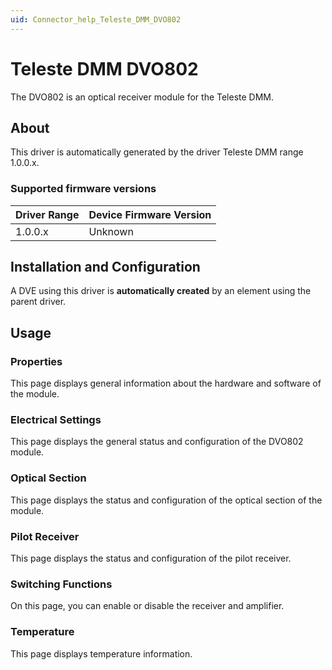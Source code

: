 ```yaml
---
uid: Connector_help_Teleste_DMM_DVO802
---
```


# Teleste DMM DVO802

The DVO802 is an optical receiver module for the Teleste DMM.

## About

This driver is automatically generated by the driver Teleste DMM range 1.0.0.x.

### Supported firmware versions

| **Driver Range** | **Device Firmware Version** |
|------------------|-----------------------------|
| 1.0.0.x          | Unknown                     |

## Installation and Configuration

A DVE using this driver is **automatically created** by an element using the parent driver.

## Usage

### Properties

This page displays general information about the hardware and software of the module.

### Electrical Settings

This page displays the general status and configuration of the DVO802 module.

### Optical Section

This page displays the status and configuration of the optical section of the module.

### Pilot Receiver

This page displays the status and configuration of the pilot receiver.

### Switching Functions

On this page, you can enable or disable the receiver and amplifier.

### Temperature

This page displays temperature information.
